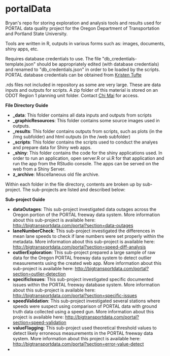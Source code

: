 # portalData
Bryan's repo for storing exploration and analysis tools and results used for PORTAL data quality project for the Oregon Department of Transportation and Portland State University. 

Tools are written in R, outputs in various forms such as: images, documents, shiny apps, etc. 

Requires database credentials to use. The file "db_credentials-template.json" should be appropriately edited (with database credentials) and renamed to "db_credentials.json" in order to be loaded by the scripts. PORTAL database credentials can be obtained from [Kristen Tufte](mailto:tufte@pdx.edu)

.rds files not included in repository as some are very large. These are data inputs and outputs for scripts. A zip folder of this material is stored on an ODOT Region 1 planning unit folder. Contact [Chi Mai](mailto:Chi.Mai@odot.state.or.us) for access. 

**File Directory Guide**
* **_data**: This folder contains all data inputs and outputs from scripts
* **_graphicResources**: This folder contains some source images used in outputs.
* **_results**: This folder contains outputs from scripts, such as plots (in the /img subfolder) and html outputs (in the /web subfolder)
* **_scripts**: This folder contains the scripts used to conduct the analyes and prepare data for Shiny web apps.
* **_shiny**: This folder contains the code for the shiny applications used. In order to run an application, open server.R or ui.R for that application and run the app from the RStudio console. The apps can be served on the web from a Shiny Server. 
* **z_archive**: Miscellaneous old file archive. 

Within each folder in the file directory, contents are broken up by sub-project. The sub-projects are listed and described below:

**Sub-project Guide**
* **dataOutages**: This sub-project investigated data outages across the Oregon portion of the PORTAL freeway data system. More information about this sub-project is available here: http://bigtransportdata.com/portal?section=data-outages
*  **laneNumberCheck**: This sub-project investigated the differences in mean lane speeds to check if lane numbers were set properly within the metadata. More information about this sub-project is available here: http://bigtransportdata.com/portal?section=speed-diff-analysis
*  **outlierExploration**: This sub-project prepared a large sample of raw data for the Oregon PORTAL freeway data system to detect outlier measurements using the created web app. More information about this sub-project is available here: http://bigtransportdata.com/portal?section=outlier-detection
*  **specificIssues**: This sub-project investigated specific documented issues within the PORTAL freeway database system. More information about this sub-project is available here: http://bigtransportdata.com/portal?section=specific-issues
*  **speedValidation**: This sub-project investigated several stations where speeds were suspect using  comparison of PORTAL data with ground truth data collected using a speed gun. More information about this project is available here: http://bigtransportdata.com/portal?section=speed-validation
*  **valueFlagging**: This sub-project used theoretical threshold values to detect likely erroneous measurements in the PORTAL freeway data system. More information about this project is available here: http://bigtransportdata.com/portal?section=error-value-detect
*  
